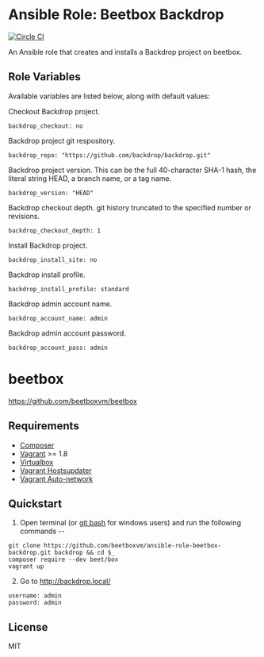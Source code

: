 # Ansible Role: Beetbox Backdrop

[![Circle CI](https://circleci.com/gh/beetboxvm/ansible-role-beetbox-backdrop.svg?style=svg)](https://circleci.com/gh/beetboxvm/ansible-role-beetbox-backdrop)

An Ansible role that creates and installs a Backdrop project on beetbox.

## Role Variables

Available variables are listed below, along with default values:

Checkout Backdrop project.
    
    backdrop_checkout: no
    
Backdrop project git respository. 
    
    backdrop_repo: "https://github.com/backdrop/backdrop.git"
    
Backdrop project version. This can be the full 40-character SHA-1 hash, the literal string HEAD, a branch name, or a tag name.
    
    backdrop_version: "HEAD"
    
Backdrop checkout depth. git history truncated to the specified number or revisions.
    
    backdrop_checkout_depth: 1
    
Install Backdrop project.
    
    backdrop_install_site: no
    
Backdrop install profile.
    
    backdrop_install_profile: standard
    
Backdrop admin account name.
    
    backdrop_account_name: admin
    
Backdrop admin account password.
    
    backdrop_account_pass: admin


# beetbox

https://github.com/beetboxvm/beetbox

## Requirements

* [Composer](https://getcomposer.org/download/)
* [Vagrant](https://www.vagrantup.com/) >= 1.8
* [Virtualbox](https://www.virtualbox.org/)
* [Vagrant Hostsupdater](https://github.com/cogitatio/vagrant-hostsupdater)
* [Vagrant Auto-network](https://github.com/oscar-stack/vagrant-auto_network)

## Quickstart

  1. Open terminal (or [git bash](https://msysgit.github.io/) for windows users) and run the following commands --

  ```
  git clone https://github.com/beetboxvm/ansible-role-beetbox-backdrop.git backdrop && cd $_
  composer require --dev beet/box
  vagrant up
  ```

  2. Go to http://backdrop.local/

  ```
  username: admin
  password: admin
  ```

## License

MIT